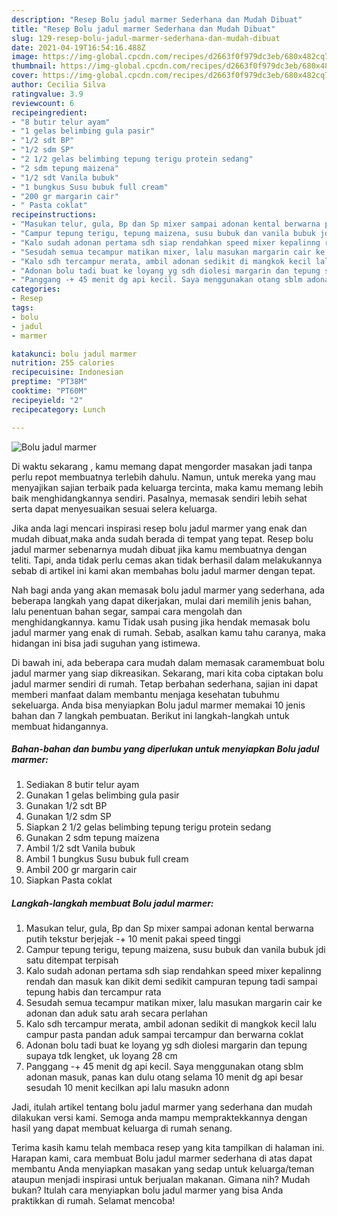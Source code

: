 ```yaml
---
description: "Resep Bolu jadul marmer Sederhana dan Mudah Dibuat"
title: "Resep Bolu jadul marmer Sederhana dan Mudah Dibuat"
slug: 129-resep-bolu-jadul-marmer-sederhana-dan-mudah-dibuat
date: 2021-04-19T16:54:16.488Z
image: https://img-global.cpcdn.com/recipes/d2663f0f979dc3eb/680x482cq70/bolu-jadul-marmer-foto-resep-utama.jpg
thumbnail: https://img-global.cpcdn.com/recipes/d2663f0f979dc3eb/680x482cq70/bolu-jadul-marmer-foto-resep-utama.jpg
cover: https://img-global.cpcdn.com/recipes/d2663f0f979dc3eb/680x482cq70/bolu-jadul-marmer-foto-resep-utama.jpg
author: Cecilia Silva
ratingvalue: 3.9
reviewcount: 6
recipeingredient:
- "8 butir telur ayam"
- "1 gelas belimbing gula pasir"
- "1/2 sdt BP"
- "1/2 sdm SP"
- "2 1/2 gelas belimbing tepung terigu protein sedang"
- "2 sdm tepung maizena"
- "1/2 sdt Vanila bubuk"
- "1 bungkus Susu bubuk full cream"
- "200 gr margarin cair"
- " Pasta coklat"
recipeinstructions:
- "Masukan telur, gula, Bp dan Sp mixer sampai adonan kental berwarna putih tekstur berjejak -+ 10 menit pakai speed tinggi"
- "Campur tepung terigu, tepung maizena, susu bubuk dan vanila bubuk jdi satu ditempat terpisah"
- "Kalo sudah adonan pertama sdh siap rendahkan speed mixer kepalinng rendah dan masuk kan dikit demi sedikit campuran tepung tadi sampai tepung habis dan tercampur rata"
- "Sesudah semua tecampur matikan mixer, lalu masukan margarin cair ke adonan dan aduk satu arah secara perlahan"
- "Kalo sdh tercampur merata, ambil adonan sedikit di mangkok kecil lalu campur pasta pandan aduk sampai tercampur dan berwarna coklat"
- "Adonan bolu tadi buat ke loyang yg sdh diolesi margarin dan tepung supaya tdk lengket, uk loyang 28 cm"
- "Panggang -+ 45 menit dg api kecil. Saya menggunakan otang sblm adonan masuk, panas kan dulu otang selama 10 menit dg api besar sesudah 10 menit kecilkan api lalu masukn adonn"
categories:
- Resep
tags:
- bolu
- jadul
- marmer

katakunci: bolu jadul marmer 
nutrition: 255 calories
recipecuisine: Indonesian
preptime: "PT38M"
cooktime: "PT60M"
recipeyield: "2"
recipecategory: Lunch

---
```



![Bolu jadul marmer](https://img-global.cpcdn.com/recipes/d2663f0f979dc3eb/680x482cq70/bolu-jadul-marmer-foto-resep-utama.jpg)

Di waktu  sekarang , kamu memang dapat mengorder masakan jadi tanpa perlu repot membuatnya terlebih dahulu. Namun, untuk mereka yang mau menyajikan sajian terbaik pada keluarga tercinta, maka kamu memang lebih baik menghidangkannya sendiri. Pasalnya, memasak sendiri lebih sehat serta dapat menyesuaikan sesuai selera keluarga.

Jika anda lagi mencari inspirasi resep bolu jadul marmer yang enak dan mudah dibuat,maka anda sudah berada di tempat yang tepat. Resep bolu jadul marmer  sebenarnya mudah dibuat jika kamu membuatnya dengan teliti. Tapi, anda tidak perlu cemas akan tidak berhasil dalam melakukannya 
sebab di artikel ini kami akan membahas bolu jadul marmer dengan tepat.  



Nah bagi anda yang akan memasak bolu jadul marmer yang sederhana, ada beberapa langkah yang dapat dikerjakan, mulai dari memilih jenis bahan, lalu penentuan bahan segar, sampai cara mengolah dan menghidangkannya. kamu Tidak usah pusing jika hendak memasak bolu jadul marmer yang enak di rumah. Sebab, asalkan kamu  tahu caranya, maka hidangan ini bisa jadi suguhan yang istimewa.

Di bawah ini, ada beberapa cara mudah dalam memasak caramembuat bolu jadul marmer yang siap dikreasikan. Sekarang, mari kita coba ciptakan bolu jadul marmer sendiri di rumah. Tetap berbahan sederhana, sajian ini dapat memberi manfaat dalam membantu menjaga kesehatan tubuhmu sekeluarga. Anda bisa menyiapkan Bolu jadul marmer memakai 10 jenis bahan dan 7 langkah pembuatan. Berikut ini langkah-langkah untuk membuat hidangannya.

<!--inarticleads1-->

##### Bahan-bahan dan bumbu yang diperlukan untuk menyiapkan Bolu jadul marmer:

1. Sediakan 8 butir telur ayam
1. Gunakan 1 gelas belimbing gula pasir
1. Gunakan 1/2 sdt BP
1. Gunakan 1/2 sdm SP
1. Siapkan 2 1/2 gelas belimbing tepung terigu protein sedang
1. Gunakan 2 sdm tepung maizena
1. Ambil 1/2 sdt Vanila bubuk
1. Ambil 1 bungkus Susu bubuk full cream
1. Ambil 200 gr margarin cair
1. Siapkan  Pasta coklat




<!--inarticleads2-->

##### Langkah-langkah membuat Bolu jadul marmer:

1. Masukan telur, gula, Bp dan Sp mixer sampai adonan kental berwarna putih tekstur berjejak -+ 10 menit pakai speed tinggi
1. Campur tepung terigu, tepung maizena, susu bubuk dan vanila bubuk jdi satu ditempat terpisah
1. Kalo sudah adonan pertama sdh siap rendahkan speed mixer kepalinng rendah dan masuk kan dikit demi sedikit campuran tepung tadi sampai tepung habis dan tercampur rata
1. Sesudah semua tecampur matikan mixer, lalu masukan margarin cair ke adonan dan aduk satu arah secara perlahan
1. Kalo sdh tercampur merata, ambil adonan sedikit di mangkok kecil lalu campur pasta pandan aduk sampai tercampur dan berwarna coklat
1. Adonan bolu tadi buat ke loyang yg sdh diolesi margarin dan tepung supaya tdk lengket, uk loyang 28 cm
1. Panggang -+ 45 menit dg api kecil. Saya menggunakan otang sblm adonan masuk, panas kan dulu otang selama 10 menit dg api besar sesudah 10 menit kecilkan api lalu masukn adonn




Jadi, itulah artikel tentang  bolu jadul marmer  yang sederhana dan mudah dilakukan versi kami. Semoga anda mampu mempraktekkannya dengan hasil yang dapat membuat keluarga di rumah senang. 

Terima kasih kamu telah membaca resep yang kita tampilkan di halaman ini. Harapan kami, cara membuat  Bolu jadul marmer sederhana di atas dapat membantu Anda menyiapkan masakan yang sedap untuk keluarga/teman ataupun menjadi inspirasi untuk berjualan makanan. Gimana nih? Mudah bukan? Itulah cara menyiapkan bolu jadul marmer yang bisa Anda praktikkan di rumah. Selamat mencoba!

